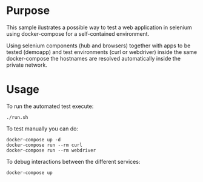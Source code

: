 # Purpose

This sample ilustrates a possible way to test a web application in selenium using docker-compose for a self-contained environment.

Using selenium components (hub and browsers) together with apps to be tested (demoapp) and test environments (curl or webdriver) inside the same docker-compose the hostnames are resolved automatically inside the private network.


# Usage

To run the automated test execute:
```shell
./run.sh
```

To test manually you can do:
```shell
docker-compose up -d
docker-compose run --rm curl
docker-compose run --rm webdriver
```

To debug interactions between the different services:
```shell
docker-compose up
```